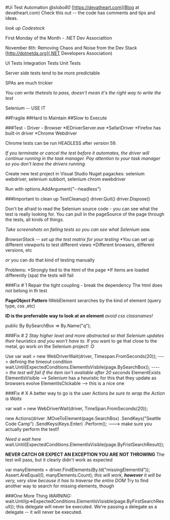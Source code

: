#Ui Test Automation
_@slobo80_
[https://devatheart.com](Blog at devatheart.com)
Check this out -- the code has comments and tips and ideas.

_look up Codestock_

First Monday of the Month - .NET Dev Associattion

November 6th: Removing Chaos and Noise from the Dev Stack 
[http://dotnetda.org](.NET Developers Association)

UI Tests
Integration Tests
Unit Tests

Server side tests tend to be more predictable

SPAs are much trickier

_You can write thetests to pass, doesn't mean it's the right way to write the test_

Selenium -- USE IT

##Fragile
##Hard to Maintain
##Slow to Execute

###Test - Driver - Browser
*IEDriverServer.exe
*SafariDriver
*Firefox has built-in driver
*Chrome Webdriver

Chrome tests can be run HEADLESS after *version* 59.

*If you terminate or cancel the test before it automates, the driver will continue running in the task manager. Pay attention to your task manager so you don't leave the drivers running.*

Create new test project in Visual Studio
Nuget pagackes: selenium webdriver, selenium subbort, selenium chrom ewebdriver

Run with options.AddArgument("--headless")

###Important to clean up
TestCleanup()
driver.Quit()
driver.Dispose()

Don't be afraid to read the Selenium source code - you can see what the test is really looking for. You can pull in the pageSource of the page through the tests, all kinds of things.

*Take screenshots on failing tests so you can see what Selenium saw.*

_BrowserStack -- set up the test matrix for your testing_
*You can set up different viewports to test different views
*Different browsers, different versions, etc

_or_ you can do that kind of testing manually

Problems:
*Strongly tied to the html of the page
*If items are loaded differently (spa) the tests will fail

###Fix # 1
Repair the tight coupling - break the dependency
The html does not belong in th test

**PageObject Pattern**
IWebElement serarches by the kind of element (query type, css ,etc)

**ID is the preferrable way to look at an element**
_avoid css classnames!_

public By BySearchBox => By.Name("q");

###Fix # 2
_Stay higher level and more abstracted so that Selenium updates their heuristics and you won't have to._
If you want to ge that close to the metal, go work on the Selenium project! :D

Use 
var wait = new WebDriverWait(driver, Timespan.FromSeconds(20));   ---> defining the timeout condition
wait.Until(ExpectedConditions.ElementIsVisbile(page.BySearchBox));  ----> _the test will fail if the item isn't available after 20 seconds_
ElementExists
ElementIsVisible --> Selenium has a heuristic for this that they update as browsers evolve
ElementIsClickable --> this is a nice one

###Fix # X
A better way to go is the user Actions
_be sure to wrap the Action is Waits_

var wait = new WebDriverWait(driver, TimeSpan.FromSeconds(20));

new Actions(driver
	.MOveToElement(page.SearchBox)
	.SendKeys("Seattle Code Camp")
	.SendKeys(Keys.Enter)
	.Perform();   ---> make sure you actually perform the test!!

_Need a wait here_
wait.Until(ExpectedConditions.ElementIsVisible(page.ByFristSearchResult));

__NEVER CATCH OR EXPECT AN EXCEPTION YOU ARE NOT THROWING__
The test will pass, but it clearly didn't work as expected

var manyElements = driver.FindElements(By.Id("missingElementId"));
Assert.AreEqual(0, manyElements.Count);
_this will work, __however__ it will be very, very slow because it has to traverse the entire DOM_
Try to find another way to search for missing elements, though

###One More Thing
_WARNING:_ wait.Until(p=>ExpectedConditions.ElementIsVisisble(page.ByFirstSearchResult));
this delegate will never be executed.
We're passing a delegate as a delegate -- it will never be executed.

